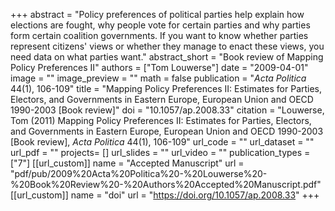 +++
abstract = "Policy preferences of political parties help explain how elections are fought, why people vote for certain parties and why parties form certain coalition governments. If you want to know whether parties represent citizens' views or whether they manage to enact these views, you need data on what parties want."
abstract_short = "Book review of Mapping Policy Preferences II"
authors = ["Tom Louwerse"]
date = "2009-04-01"
image = ""
image_preview = ""
math = false
publication = "*Acta Politica* 44(1), 106-109"
title = "Mapping Policy Preferences II: Estimates for Parties, Electors, and Governments in Eastern Europe, European Union and OECD 1990-2003 [Book review]"
doi = "10.1057/ap.2008.33"
citation = "Louwerse, Tom (2011) Mapping Policy Preferences II: Estimates for Parties, Electors, and Governments in Eastern Europe, European Union and OECD 1990-2003 [Book review], *Acta Politica* 44(1), 106-109"
url_code = ""
url_dataset = ""
url_pdf = ""
projects= []
url_slides = ""
url_video = ""
publication_types = ["7"]
[[url_custom]]
  name = "Accepted Manuscript"
  url = "pdf/pub/2009%20Acta%20Politica%20-%20Louwerse%20-%20Book%20Review%20-%20Authors%20Accepted%20Manuscript.pdf"
[[url_custom]]
  name = "doi"
  url = "https://doi.org/10.1057/ap.2008.33"
+++
